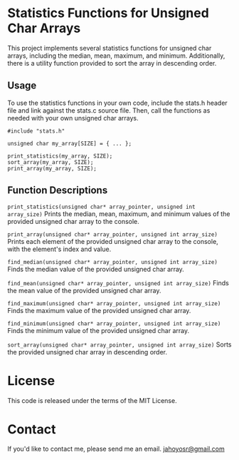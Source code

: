 # Statistics Functions for Unsigned Char Arrays

This project implements several statistics functions for unsigned char arrays, including the median, mean, maximum, and minimum. Additionally, there is a utility function provided to sort the array in descending order.

## Usage
To use the statistics functions in your own code, include the stats.h header file and link against the stats.c source file. Then, call the functions as needed with your own unsigned char arrays.

```
#include "stats.h"

unsigned char my_array[SIZE] = { ... };

print_statistics(my_array, SIZE);
sort_array(my_array, SIZE);
print_array(my_array, SIZE);
```

##  Function Descriptions
`print_statistics(unsigned char* array_pointer, unsigned int array_size)`
Prints the median, mean, maximum, and minimum values of the provided unsigned char array to the console.

`print_array(unsigned char* array_pointer, unsigned int array_size)`
Prints each element of the provided unsigned char array to the console, with the element's index and value.

`find_median(unsigned char* array_pointer, unsigned int array_size)`
Finds the median value of the provided unsigned char array.

`find_mean(unsigned char* array_pointer, unsigned int array_size)`
Finds the mean value of the provided unsigned char array.

`find_maximum(unsigned char* array_pointer, unsigned int array_size)`
Finds the maximum value of the provided unsigned char array.

`find_minimum(unsigned char* array_pointer, unsigned int array_size)`
Finds the minimum value of the provided unsigned char array.

`sort_array(unsigned char* array_pointer, unsigned int array_size)`
Sorts the provided unsigned char array in descending order.

# License
This code is released under the terms of the MIT License.

# Contact
If you'd like to contact me, please send me an email.
jahoyosr@gmail.com